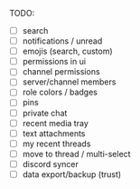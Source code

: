 TODO:

- [ ] search
- [ ] notifications / unread
- [ ] emojis (search, custom)
- [ ] permissions in ui
- [ ] channel permissions
- [ ] server/channel members
- [ ] role colors / badges
- [ ] pins
- [ ] private chat
- [ ] recent media tray
- [ ] text attachments
- [ ] my recent threads
- [ ] move to thread / multi-select
- [ ] discord syncer
- [ ] data export/backup (trust)
